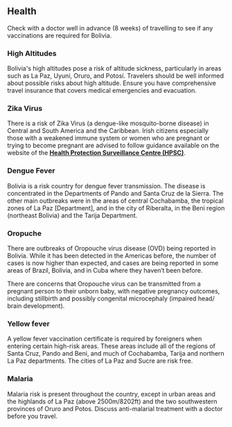 ## Health

Check with a doctor well in advance (8 weeks) of travelling to see if any vaccinations are required for Bolivia.

### **High Altitudes**

Bolivia's high altitudes pose a risk of altitude sickness, particularly in areas such as La Paz, Uyuni, Oruro, and Potosí. Travelers should be well informed about possible risks about high altitude. Ensure you have comprehensive travel insurance that covers medical emergencies and evacuation.

### **Zika Virus**

There is a risk of Zika Virus (a dengue-like mosquito-borne disease) in Central and South America and the Caribbean. Irish citizens especially those with a weakened immune system or women who are pregnant or trying to become pregnant are advised to follow guidance available on the website of the [**Health Protection Surveillance Centre (HPSC)**](https://www.hpsc.ie/a-z/vectorborne/zika/).

### **Dengue Fever**

Bolivia is a risk country for dengue fever transmission. The disease is concentrated in the Departments of Pando and Santa Cruz de la Sierra. The other main outbreaks were in the areas of central Cochabamba, the tropical zones of La Paz [Department], and in the city of Riberalta, in the Beni region (northeast Bolivia) and the Tarija Department.

### **Oropuche**

There are outbreaks of Oropouche virus disease (OVD) being reported in Bolivia. While it has been detected in the Americas before, the number of cases is now higher than expected, and cases are being reported in some areas of Brazil, Bolivia, and in Cuba where they haven’t been before.

There are concerns that Oropouche virus can be transmitted from a pregnant person to their unborn baby, with negative pregnancy outcomes, including stillbirth and possibly congenital microcephaly (impaired head/ brain development).

### **Yellow fever**

A yellow fever vaccination certificate is required by foreigners when entering certain high-risk areas. These areas include all of the regions of Santa Cruz, Pando and Beni, and much of Cochabamba, Tarija and northern La Paz departments. The cities of La Paz and Sucre are risk free.

### **Malaria**

Malaria risk is present throughout the country, except in urban areas and the highlands of La Paz (above 2500m/8202ft) and the two southwestern provinces of Oruro and Potos. Discuss anti-malarial treatment with a doctor before you travel.